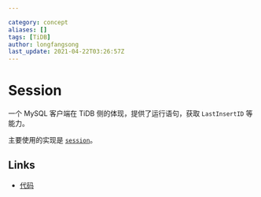 ```yaml
---

category: concept
aliases: []
tags: [TiDB]
author: longfangsong
last_update: 2021-04-22T03:26:57Z
---
```


# Session

一个 MySQL 客户端在 TiDB 侧的体现，提供了运行语句，获取 `LastInsertID` 等能力。

主要使用的实现是 [`session`](https://github.com/pingcap/tidb/blob/1f95d7de836a566ebb1edf447e1d891463dc63ba/session/session.go#L182)。

## Links

- [代码](https://github.com/pingcap/tidb/blob/1f95d7de836a566ebb1edf447e1d891463dc63ba/session/session.go#L113)
